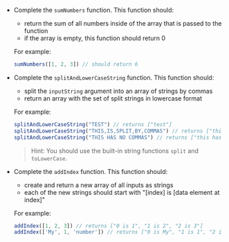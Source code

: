 

- Complete the `sumNumbers` function. This function should:
    - return the sum of all numbers inside of the array that is passed to the function
    - if the array is empty, this function should return 0

    For example:
    
    ```javascript
    sumNumbers([1, 2, 3]) // should return 6
    ```

- Complete the `splitAndLowerCaseString` function. This function should:
    - split the `inputString` argument into an array of strings by commas
    - return an array with the set of split strings in lowercase format

    For example:
    
    ```javascript
    splitAndLowerCaseString("TEST") // returns ["test"]
    splitAndLowerCaseString("THIS,IS,SPLIT,BY,COMMAS") // returns ["this", "is", "split", "by", "commas"]
    splitAndLowerCaseString("THIS HAS NO COMMAS") // returns ["this has no commas"]
    ```

    > Hint: You should use the built-in string functions `split` and `toLowerCase`.

- Complete the `addIndex` function. This function should:
    - create and return a new array of all inputs as strings
    - each of the new strings should start with "[index] is [data element at index]"

    For example:
    
    ```javascript
    addIndex([1, 2, 3]) // returns ["0 is 1", "1 is 2", "2 is 3"]
    addIndex(['My', 1, 'number']) // returns ["0 is My", "1 is 1", "2 is number"]
    ```